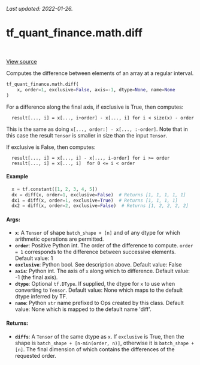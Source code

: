 <!--
This file is generated by a tool. Do not edit directly.
For open-source contributions the docs will be updated automatically.
-->

*Last updated: 2022-01-26.*

<div itemscope itemtype="http://developers.google.com/ReferenceObject">
<meta itemprop="name" content="tf_quant_finance.math.diff" />
<meta itemprop="path" content="Stable" />
</div>

# tf_quant_finance.math.diff

<!-- Insert buttons and diff -->

<table class="tfo-notebook-buttons tfo-api" align="left">
</table>

<a target="_blank" href="https://github.com/google/tf-quant-finance/blob/master/tf_quant_finance/math/diff_ops.py">View source</a>



Computes the difference between elements of an array at a regular interval.

```python
tf_quant_finance.math.diff(
    x, order=1, exclusive=False, axis=-1, dtype=None, name=None
)
```



<!-- Placeholder for "Used in" -->

For a difference along the final axis, if exclusive is True, then computes:

```
  result[..., i] = x[..., i+order] - x[..., i] for i < size(x) - order

```

This is the same as doing `x[..., order:] - x[..., :-order]`. Note that in
this case the result `Tensor` is smaller in size than the input `Tensor`.

If exclusive is False, then computes:

```
  result[..., i] = x[..., i] - x[..., i-order] for i >= order
  result[..., i] = x[..., i]  for 0 <= i < order

```

#### Example

```python
  x = tf.constant([1, 2, 3, 4, 5])
  dx = diff(x, order=1, exclusive=False)  # Returns [1, 1, 1, 1, 1]
  dx1 = diff(x, order=1, exclusive=True)  # Returns [1, 1, 1, 1]
  dx2 = diff(x, order=2, exclusive=False)  # Returns [1, 2, 2, 2, 2]
```

#### Args:


* <b>`x`</b>: A `Tensor` of shape `batch_shape + [n]` and of any dtype for which
  arithmetic operations are permitted.
* <b>`order`</b>: Positive Python int. The order of the difference to compute. `order =
  1` corresponds to the difference between successive elements.
  Default value: 1
* <b>`exclusive`</b>: Python bool. See description above.
  Default value: False
* <b>`axis`</b>: Python int. The axis of `x` along which to difference.
  Default value: -1 (the final axis).
* <b>`dtype`</b>: Optional `tf.DType`. If supplied, the dtype for `x` to use when
  converting to `Tensor`.
  Default value: None which maps to the default dtype inferred by TF.
* <b>`name`</b>: Python `str` name prefixed to Ops created by this class.
  Default value: None which is mapped to the default name 'diff'.


#### Returns:


* <b>`diffs`</b>: A `Tensor` of the same dtype as `x`. If `exclusive` is True,
  then the shape is `batch_shape + [n-min(order, n)]`, otherwise it is
  `batch_shape + [n]`. The final dimension of which contains the differences
  of the requested order.
